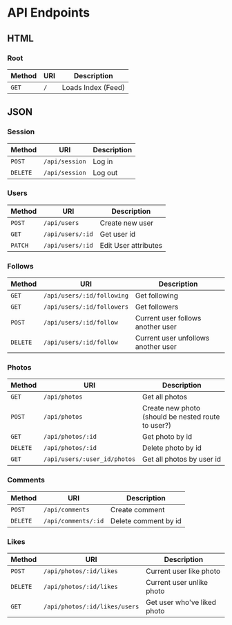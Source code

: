 # API Endpoints

## HTML

### Root

Method | URI | Description
-------|-----|--------------------
`GET`  | `/` | Loads Index (Feed)

## JSON

### Session

Method   | URI            | Description
---------|----------------|------------
`POST`   | `/api/session` | Log in
`DELETE` | `/api/session` | Log out

### Users

Method  | URI                    | Description
--------|------------------------|---------------------------
`POST`  | `/api/users`           | Create new user
`GET`   | `/api/users/:id`       | Get user id
`PATCH` | `/api/users/:id`       | Edit User attributes

### Follows

Method   | URI                             | Description
---------|---------------------------------|------------------------------------
`GET`    | `/api/users/:id/following`      | Get following
`GET`    | `/api/users/:id/followers`      | Get followers
`POST`   | `/api/users/:id/follow`         | Current user follows another user
`DELETE` | `/api/users/:id/follow`         | Current user unfollows another user

### Photos

Method   | URI                          | Description
---------|------------------------------|----------------------------------
`GET`    | `/api/photos`                | Get all photos
`POST`   | `/api/photos`                | Create new photo (should be nested route to user?)
`GET`    | `/api/photos/:id`            | Get photo by id
`DELETE` | `/api/photos/:id`            | Delete photo by id
`GET`    | `/api/users/:user_id/photos` | Get all photos by user id

### Comments

Method   | URI                 | Description
---------|---------------------|---------------------------
`POST`   | `/api/comments`     | Create comment
`DELETE` | `/api/comments/:id` | Delete comment by id

### Likes

Method   | URI                           | Description
---------|-------------------------------|----------------------------
`POST`   | `/api/photos/:id/likes`       | Current user like photo
`DELETE` | `/api/photos/:id/likes`       | Current user unlike photo
`GET`    | `/api/photos/:id/likes/users` | Get user who've liked photo

